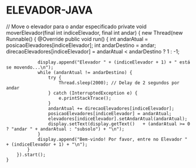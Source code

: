 # ELEVADOR-JAVA
   // Move o elevador para o andar especificado
    private void moverElevador(final int indiceElevador, final int andar) {
        new Thread(new Runnable() {
            @Override
            public void run() {
                int andarAtual = posicaoElevadores[indiceElevador];
                int andarDestino = andar;
                direcaoElevadores[indiceElevador] = andarAtual < andarDestino ? 1 : -1;

                display.append("Elevador " + (indiceElevador + 1) + " está se movendo...\n");
                while (andarAtual != andarDestino) {
                    try {
                        Thread.sleep(2000); // Delay de 2 segundos por andar
                    } catch (InterruptedException e) {
                        e.printStackTrace();
                    }
                    andarAtual += direcaoElevadores[indiceElevador];
                    posicaoElevadores[indiceElevador] = andarAtual;
                    elevadores[indiceElevador].setAndarAtual(andarAtual);
                    display.setText(display.getText()   + (andarAtual >= 0 ? "andar " + andarAtual : "subsolo") + "\n");
                }
                display.append("Bem-vindo! Por favor, entre no Elevador " + (indiceElevador + 1) + "\n");
            }
        }).start();
    }